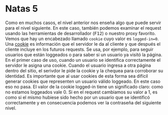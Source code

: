 # Natas 5

Como en muchos casos, el nivel anterior nos enseña algo que puede servir para el nivel siguiente. En este caso, también podemos examinar el request usando las herramientas de desarrollador (<kbd>F12</kbd>) o nuestro proxy favorito. Vemos que hay un encabezado llamado `cookie` cuyo valor es `logged-in=0`. Una [cookie](https://es.wikipedia.org/wiki/Cookie_(inform%C3%A1tica)) es información que el servidor le da al cliente y que después el cliente incluye en los futuros requests. Se usa, por ejemplo, para seguir usuarios que están loggeados o para saber si un usuario ya visitó la página. En el primer caso de uso, cuando un usuario se identifica correctamente el servidor le asigna una cookie. Cuando el usuario ingresa a otra página dentro del sitio, el serivdor le pide la cookie y la chequea para corroborar su identidad. Es importante que al usar cookies de esta forma sea difícil generar cookies que representen un usuario válido loggeado. En este caso eso no pasa. El valor de la cookie logged-in tiene un significado claro: como no estamos loggeados vale 0. Si en el request cambiamos su valor a 1, es como si el mismo hubiese sido hecho por un usuario que se identificó correctamente y en consecuencia podemos ver la contraseña del siguiente nivel.
